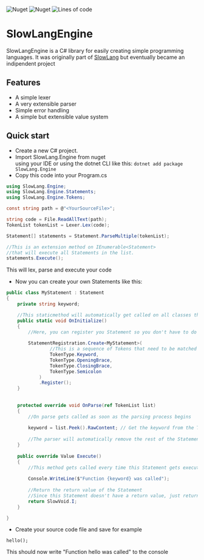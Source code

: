 ![Nuget](https://img.shields.io/nuget/v/SlowLang.Engine)
![Nuget](https://img.shields.io/nuget/dt/SlowLang.Engine)
![Lines of code](https://img.shields.io/tokei/lines/github/zenonet/SlowLangEngine)

# SlowLangEngine

SlowLangEngine is a C# library for easily creating simple programming languages. It was originally part of [SlowLang](https://github.com/zenonet/SlowLang/) but eventually became an indipendent project

## Features

- A simple lexer
- A very extensible parser
- Simple error handling
- A simple but extensible value system

## Quick start

* Create a new C# project.
* Import SlowLang.Engine from nuget <br>
  using your IDE or using the dotnet CLI like this: `dotnet add package SlowLang.Engine`
* Copy this code into your Program.cs
```c#
using SlowLang.Engine;
using SlowLang.Engine.Statements;
using SlowLang.Engine.Tokens;

const string path = @"<YourSourceFile>";

string code = File.ReadAllText(path);
TokenList tokenList = Lexer.Lex(code);

Statement[] statements = Statement.ParseMultiple(tokenList);

//This is an extension method on IEnumerable<Statement>
//that will execute all Statements in the list.
statements.Execute();
```

This will lex, parse and execute your code

* Now you can create your own Statements like this:
```C#
public class MyStatement : Statement
{
    private string keyword;

    //This staticmethod will automatically get called on all classes that derive from Statement
    public static void OnInitialize()
    {
        //Here, you can register you Statement so you don't have to do that at a central location
        
        StatementRegistration.Create<MyStatement>(
                //This is a sequence of Tokens that need to be matched in order to start the parsing process.
                TokenType.Keyword,
                TokenType.OpeningBrace,
                TokenType.ClosingBrace,
                TokenType.Semicolon
            )
            .Register();
    }
    
    
    protected override void OnParse(ref TokenList list)
    {
        //On parse gets called as soon as the parsing process begins
    
        keyword = list.Peek().RawContent; // Get the keyword from the Tokenlist and store its value
        
        //The parser will automatically remove the rest of the Statements tokens from the TokenList
    }
    
    public override Value Execute()
    {
        //This method gets called every time this Statement gets executed
        
        Console.WriteLine($"Function {keyword} was called");
        
        //Return the return value of the Statement
        //Since this Statement doesn't have a return value, just return SlowVoid.I (NOT NULL!)
        return SlowVoid.I;
    }

}
```
* Create your source code file and save for example
```hwl
hello();
```
This should now write "Function hello was called" to the console


